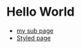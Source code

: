 # Hello World
- [my sub page](https://github.com/dougsmovestuff.github.io/sub)
- [Styled page](https://github.com/dougsmovestuff.github.io/another)